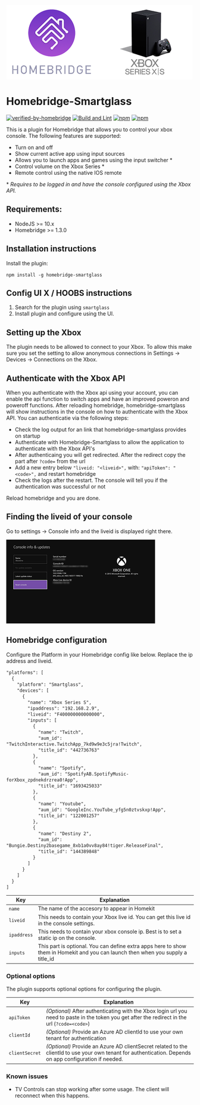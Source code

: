 ![Homebridge-Smartglass](images/header.png)

# Homebridge-Smartglass

[![verified-by-homebridge](https://badgen.net/badge/homebridge/verified/purple)](https://github.com/homebridge/homebridge/wiki/Verified-Plugins)
[![Build and Lint](https://github.com/unknownskl/homebridge-smartglass/actions/workflows/build.yml/badge.svg)](https://github.com/unknownskl/homebridge-smartglass/actions/workflows/build.yml)
[![npm](https://img.shields.io/npm/v/homebridge-smartglass.svg?style=flat-square)](https://www.npmjs.com/package/homebridge-smartglass)
[![npm](https://img.shields.io/npm/dt/homebridge-smartglass.svg?style=flat-square)](https://www.npmjs.com/package/homebridge-smartglass)



This is a plugin for Homebridge that allows you to control your xbox console. The following features are supported:

- Turn on and off
- Show current active app using input sources
- Allows you to launch apps and games using the input switcher *
- Control volume on the Xbox Series *
- Remote control using the native IOS remote


\* *Requires to be logged in and have the console configured using the Xbox API.*

## Requirements:

- NodeJS >= 10.x
- Homebridge >= 1.3.0

## Installation instructions

Install the plugin:

    npm install -g homebridge-smartglass

## Config UI X / HOOBS instructions

1. Search for the plugin using `smartglass`
2. Install plugin and configure using the UI.

## Setting up the Xbox

The plugin needs to be allowed to connect to your Xbox. To allow this make sure you set the setting to allow anonymous connections in Settings -> Devices -> Connections on the Xbox.

## Authenticate with the Xbox API

When you authenticate with the Xbox api using your account, you can enable the api function to switch apps and have an improved poweron and poweroff functions.
After reloading homebridge, homebridge-smartglass will show instructions in the console on how to authenticate with the Xbox API. You can authenticatie via the following steps:

- Check the log output for an link that homebridge-smartglass provides on startup
- Authenticate with Homebridge-Smartglass to allow the application to authenticate with the Xbox API's
- After authenticaing you will get redirected. After the redirect copy the part after `?code=` from the url
- Add a new entry below `"liveid: "<liveid>",` with: `"apiToken": "<code>",` and restart homebridge
- Check the logs after the restart. The console will tell you if the authentication was successful or not 

Reload homebridge and you are done.

## Finding the liveid of your console

Go to settings -> Console info and the liveid is displayed right there.

![Xbox Console LiveID](images/xbox-liveid.png)

## Homebridge configuration

Configure the Platform in your Homebridge config like below. Replace the ip address and liveid.

    "platforms": [
      {
        "platform": "Smartglass",
        "devices": [
          {
            "name": "Xbox Series S",
            "ipaddress": "192.168.2.9",
            "liveid": "F400000000000000",
            "inputs": [
              {
                "name": "Twitch",
                "aum_id": "TwitchInteractive.TwitchApp_7kd9w9e3c5jra!Twitch",
                "title_id": "442736763"
              },
              {
                "name": "Spotify",
                "aum_id": "SpotifyAB.SpotifyMusic-forXbox_zpdnekdrzrea0!App",
                "title_id": "1693425033"
              },
              {
                "name": "Youtube",
                "aum_id": "GoogleInc.YouTube_yfg5n0ztvskxp!App",
                "title_id": "122001257"
              },
              {
                "name": "Destiny 2",
                "aum_id": "Bungie.Destiny2basegame_8xb1a0vv8ay84!tiger.ReleaseFinal",
                "title_id": "144389848"
              }
            ]
          }
        ]
      }
    ]

| Key | Explanation |
|-----|-------------|
| `name` | The name of the accesory to appear in Homekit |
| `liveid` | This needs to contain your Xbox live id. You can get this live id in the console settings. |
| `ipaddress` | This needs to contain your xbox console ip. Best is to set a static ip on the console. |
| `inputs` | This part is optional. You can define extra apps here to show them in Homekit and you can launch then when you supply a title_id |

### Optional options

The plugin supports optional options for configuring the plugin.

| Key | Explanation |
|-----|-------------|
| `apiToken` | *(Optional)* After authenticating with the Xbox login url you need to paste in the token you get after the redirect in the url (`?code=<code>`) |
| `clientId` | *(Optional)* Provide an Azure AD clientId to use your own tenant for authentication |
| `clientSecret` | *(Optional)* Provide an Azure AD clientSecret related to the clientId to use your own tenant for authentication. Depends on app configuration if needed. |


### Known issues

- TV Controls can stop working after some usage. The client will reconnect when this happens.
